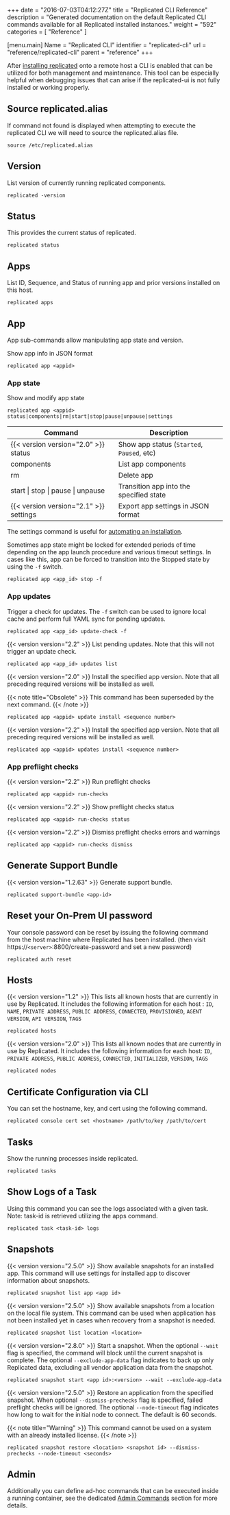 +++
date = "2016-07-03T04:12:27Z"
title = "Replicated CLI Reference"
description = "Generated documentation on the default Replicated CLI commands available for all Replicated installed instances."
weight = "592"
categories = [ "Reference" ]

[menu.main]
Name       = "Replicated CLI"
identifier = "replicated-cli"
url        = "reference/replicated-cli"
parent     = "reference"
+++

After [installing replicated](/distributing-an-application/installing/#section-easy-installation) onto a remote host a CLI is enabled
that can be utilized for both management and maintenance. This tool can be especially helpful when debugging issues that can arise if the
replicated-ui is not fully installed or working properly.

## Source replicated.alias
If command not found is displayed when attempting to execute the replicated CLI we will need to source the replicated.alias file.

```shell
source /etc/replicated.alias
```

## Version
List version of currently running replicated components.

```shell
replicated -version
```

## Status
This provides the current status of replicated.

```shell
replicated status
```

## Apps
List ID, Sequence, and Status of running app and prior versions installed on this host.

```shell
replicated apps
```

## App
App sub-commands allow manipulating app state and version.

Show app info in JSON format
```shell
replicated app <appid>
```

### App state

Show and modify app state
```shell
replicated app <appid> status|components|rm|start|stop|pause|unpause|settings
```

| Command | Description |
|---------|-------------------|
| {{< version version="2.0" >}} status | Show app status (`Started`, `Paused`, etc) |
| components | List app components |
| rm | Delete app |
| start &#124; stop &#124; pause &#124; unpause | Transition app into the specified state |
| {{< version version="2.1" >}} settings | Export app settings in JSON format |

The settings command is useful for [automating an installation](/kb/developer-resources/automate-install/).

Sometimes app state might be locked for extended periods of time depending on the app
launch procedure and various timeout settings.  In cases like this, app can be forced
to transition into the Stopped state by using the `-f` switch.
```shell
replicated app <app_id> stop -f
```

### App updates

Trigger a check for updates.  The `-f` switch can be used to ignore local cache and perform full YAML sync for pending updates.
```shell
replicated app <app_id> update-check -f
```

{{< version version="2.2" >}} List pending updates.  Note that this will not trigger an update check.
```shell
replicated app <app_id> updates list
```

{{< version version="2.0" >}} Install the specified app version.  Note that all
preceding required versions will be installed as well.

{{< note title="Obsolete" >}}
This command has been superseded by the next command.
{{< /note >}}
```shell
replicated app <appid> update install <sequence number>
```

{{< version version="2.2" >}} Install the specified app version.  Note that all
preceding required versions will be installed as well.
```shell
replicated app <appid> updates install <sequence number>
```

### App preflight checks

{{< version version="2.2" >}} Run preflight checks
```shell
replicated app <appid> run-checks
```

{{< version version="2.2" >}} Show preflight checks status
```shell
replicated app <appid> run-checks status
```

{{< version version="2.2" >}} Dismiss preflight checks errors and warnings
```shell
replicated app <appid> run-checks dismiss
```

## Generate Support Bundle
{{< version version="1.2.63" >}} Generate support bundle.

```shell
replicated support-bundle <app-id>
```

## Reset your On-Prem UI password
Your console password can be reset by issuing the following command from the host machine where Replicated
has been installed. (then visit https://`<server>`:8800/create-password and set a new password)

```shell
replicated auth reset
```

## Hosts

{{< version version="1.2" >}} This lists all known hosts that are currently in use
by Replicated. It includes the following information for each host : `ID`, `NAME`, `PRIVATE ADDRESS`, `PUBLIC ADDRESS`, `CONNECTED`, `PROVISIONED`, `AGENT VERSION`, `API VERSION`, `TAGS`

```shell
replicated hosts
```

{{< version version="2.0" >}} This lists all known nodes that are currently in use
by Replicated. It includes the following information for each host: `ID`, `PRIVATE ADDRESS`, `PUBLIC ADDRESS`, `CONNECTED`, `INITIALIZED`, `VERSION`, `TAGS`

```shell
replicated nodes
```

## Certificate Configuration via CLI
You can set the hostname, key, and cert using the following command.

```shell
replicated console cert set <hostname> /path/to/key /path/to/cert
```

## Tasks
Show the running processes inside replicated.

```shell
replicated tasks
```

## Show Logs of a Task
Using this command you can see the logs associated with a given task.
Note: task-id is retrieved utilizing the apps command.

```shell
replicated task <task-id> logs
```

## Snapshots
{{< version version="2.5.0" >}} Show available snapshots for an installed app.  This command will use settings for installed app to discover information about snapshots.

```shell
replicated snapshot list app <app id>
```

{{< version version="2.5.0" >}} Show available snapshots from a location on the local file system.  This command can be used when application has not been installed yet in cases when recovery from a snapshot is needed.

```shell
replicated snapshot list location <location>
```

{{< version version="2.8.0" >}} Start a snapshot. When the optional `--wait` flag is specified, the command will block until the current snapshot is complete. The optional `--exclude-app-data` flag indicates to back up only Replicated data, excluding all vendor application data from the snapshot.

```shell
replicated snapshot start <app id>:<version> --wait --exclude-app-data
```

{{< version version="2.5.0" >}} Restore an application from the specified snapshot.  When optional `--dismiss-prechecks` flag is specified, failed preflight checks will be ignored.  The optional `--node-timeout` flag indicates how long to wait for the initial node to connect.  The default is 60 seconds.

{{< note title="Warning" >}}
This command cannot be used on a system with an already installed license.
{{< /note >}}

```shell
replicated snapshot restore <location> <snapshot id> --dismiss-prechecks --node-timeout <seconds>
```

## Admin
Additionally you can define ad-hoc commands that can be executed inside a running container,
see the dedicated [Admin Commands](/packaging-an-application/admin-commands) section
for more details.
